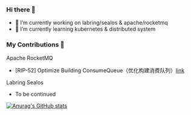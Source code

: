 ### Hi there 👋

<!--
**nowinkeyy/nowinkeyy** is a ✨ _special_ ✨ repository because its `README.md` (this file) appears on your GitHub profile.

Here are some ideas to get you started:

- 🔭 I’m currently working on ...
- 🌱 I’m currently learning ...
- 👯 I’m looking to collaborate on ...
- 🤔 I’m looking for help with ...
- 💬 Ask me about ...
- 📫 How to reach me: ...
- 😄 Pronouns: ...
- ⚡ Fun fact: ...
-->

- 🔭 I’m currently working on labring/sealos & apache/rocketmq
- 🌱 I’m currently learning kubernetes & distributed system


### My Contributions 👋

Apache RocketMQ

- [RIP-52] Optimize Building ConsumeQueue（优化构建消费队列）[link](https://github.com/apache/rocketmq/wiki/RIP-52-Optimize-Building-ConsumeQueue)

Labring Sealos

- To be continued

[![Anurag's GitHub stats](https://github-readme-stats.vercel.app/api?username=nowinkeyy&count_private=true&show_icons=true&hide=stars)](https://github.com/anuraghazra/github-readme-stats)




